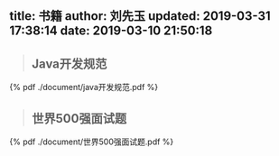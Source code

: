 title: 书籍
author: 刘先玉
updated: 2019-03-31 17:38:14
date: 2019-03-10 21:50:18
---

>## Java开发规范

{% pdf ./document/java开发规范.pdf %}

>## 世界500强面试题

{% pdf ./document/世界500强面试题.pdf %}



